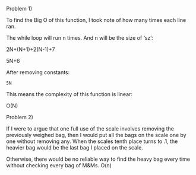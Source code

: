 Problem 1) 

To find the Big O of this function, I took note of how many times each line ran.  

The while loop will run n times. And n will be the size of ‘sz’: 

  2N+(N+1)+2(N-1)+7 
  
  5N+6 

After removing constants:  

	5N 

This means the complexity of this function is linear: 

  O(N) 

 

Problem 2) 

If I were to argue that one full use of the scale involves removing the previously weighed bag, then I would put all the bags on the scale one by one without removing any. When the scales tenth place turns to .1, the heavier bag would be the last bag I placed on the scale. 

Otherwise, there would be no reliable way to find the heavy bag every time without checking every bag of M&Ms. O(n) 
